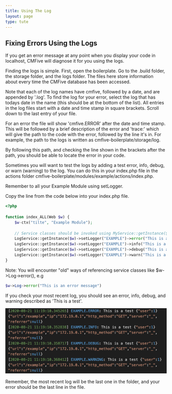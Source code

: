 ```yaml
---
title: Using The Log
layout: page
type: tute
---
```


## Fixing Errors Using the Logs

If you get an error message at any point when you display your code in localhost, CMFive will diagnose it for you using the logs.

Finding the logs is simple. First, open the boilerplate. Go to the .build folder, the storage folder, and the logs folder. The files here store information about every time the CMFive database has been accessed.

Note that each of the log names have cmfive, followed by a date, and are appended by '.log'. To find the log for your error, select the log that has todays date in the name (this should be at the bottom of the list). All entries in the log files start with a date and time stamp in square brackets. Scroll down to the last entry of your file.

For an error the file will show 'cmfive.ERROR' after the date and time stamp. This will be followed by a brief description of the error and 'trace:' which will give the path to the code with the error, followed by the line it's in. For example, the path to the logs is written as cmfive-boilerplate/storage/log.

By following this path, and checking the line shown in the brackets after the path, you should be able to locate the error in your code.

Sometimes you will want to test the logs by adding a test error, info, debug, or warn (warning) to the log. You can do this in your index.php file in the actions folder cmfive-boilerplate/modules/example/actions/index.php.

Remember to all your Example Module using setLogger.

Copy the line from the code below into your index.php file.

```php
<?php

function index_ALL(Web $w) {
    $w-ctx("tilte", "Example Module");

    // Service classes should be invoked using MyService::getInstance($w), e.g.
    LogService::getInstance($w)->setLogger("EXAMPLE")->error("This is a test");
    LogService::getInstance($w)->setLogger("EXAMPLE")->info("This is a test");
    LogService::getInstance($w)->setLogger("EXAMPLE")->debug("This is a test");
    LogService::getInstance($w)->setLogger("EXAMPLE")->warn("This is a test");
}
```

Note: You will encounter "old" ways of referencing service classes like $w->Log->error(), e.g

```php
$w->Log->error("This is an error message")
```

If you check your most recent log, you should see an error, info, debug, and warning described as 'This is a test'.

![Log error test result](/assets/images/log_example.png)

Remember, the most recent log will be the last one in the folder, and your error should be the last line in the file.